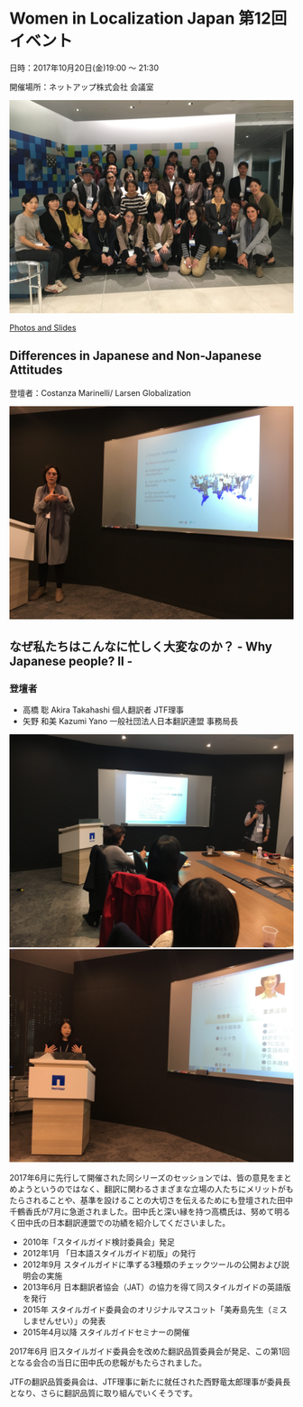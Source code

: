 # Women in Localization Japan 第12回イベント

日時：2017年10月20日(金)19:00 ～ 21:30

開催場所：ネットアップ株式会社 会議室

![image](./img/12_01.jpg)

[Photos and Slides](https://drive.google.com/drive/folders/0Bw-Ig8iKIc_JY0lmcWRZSlAzQk0)

## Differences in Japanese and Non-Japanese Attitudes
登壇者：Costanza Marinelli/ Larsen Globalization

![image](./img/12_02.jpg)

## なぜ私たちはこんなに忙しく大変なのか？ - Why Japanese people? II -
### 登壇者
- 高橋 聡 Akira Takahashi 個人翻訳者 JTF理事
- 矢野 和美 Kazumi Yano 一般社団法人日本翻訳連盟 事務局長

![image](./img/12_03.jpg)
![image](./img/12_04.jpg)

2017年6月に先行して開催された同シリーズのセッションでは、皆の意見をまとめようというのではなく、翻訳に関わるさまざまな立場の人たちにメリットがもたらされることや、基準を設けることの大切さを伝えるためにも登壇された田中 千鶴香氏が7月に急逝されました。田中氏と深い縁を持つ高橋氏は、努めて明るく田中氏の日本翻訳連盟での功績を紹介してくださいました。

- 2010年「スタイルガイド検討委員会」発足
- 2012年1月 「日本語スタイルガイド初版」の発行
- 2012年9月 スタイルガイドに準ずる3種類のチェックツールの公開および説明会の実施
- 2013年6月 日本翻訳者協会（JAT）の協力を得て同スタイルガイドの英語版を発行
- 2015年 スタイルガイド委員会のオリジナルマスコット「美寿島先生（ミスしませんせい）」の発表
- 2015年4月以降 スタイルガイドセミナーの開催

2017年6月 旧スタイルガイド委員会を改めた翻訳品質委員会が発足、この第1回となる会合の当日に田中氏の悲報がもたらされました。

 JTFの翻訳品質委員会は、JTF理事に新たに就任された西野竜太郎理事が委員長となり、さらに翻訳品質に取り組んでいくそうです。


